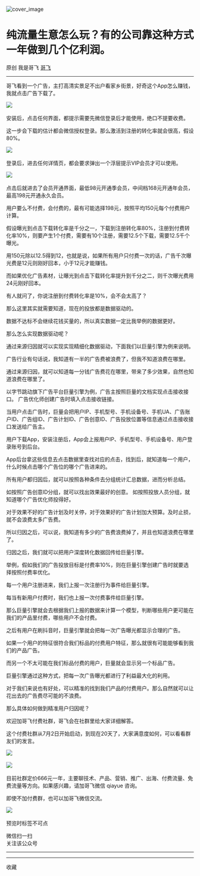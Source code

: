 ![cover_image](https://mmbiz.qpic.cn/sz_mmbiz_jpg/LBrX00GQeicvxRiaPJB4EbpiczWjqwTSlibZKjJRbiaBIMibAcwjBNOV4PWj7O4WM7AM2Sj6Y21mJ8BVEQicflj7ichVag/0?wx_fmt=jpeg)

#  纯流量生意怎么玩？有的公司靠这种方式一年做到几个亿利润。

原创  我是哥飞  [ 哥飞 ](javascript:void\(0\);)

__ _ _ _ _

哥飞看到一个广告，主打高清实景足不出户看家乡街景，好奇这个App怎么赚钱，我就点击广告下载了。

  

![](https://mmbiz.qpic.cn/sz_mmbiz_jpg/LBrX00GQeicvxRiaPJB4EbpiczWjqwTSlibZIFXMkRLwpIcDPZ4f6D2WeRLRNBC6dApgDicdOj8lbssliaGeVh6HFibUw/640?wx_fmt=jpeg)
​

  

安装后，点击任何界面，都提示需要先微信登录后才能使用，绝口不提要收费。

  

这一步会下载的估计都会微信授权登录。那么激活到注册的转化率就会很高，假设80%。

  

![](https://mmbiz.qpic.cn/sz_mmbiz_jpg/LBrX00GQeicvxRiaPJB4EbpiczWjqwTSlibZiaLEOrbhiaibjcSxGFXTClc30ydR5Qlb4153MutiavbgO9sSNic40IV2HPQ/640?wx_fmt=jpeg)
​

  

登录后，进去任何详情页，都会要求弹出一个浮层提示VIP会员才可以使用。

  

![](https://mmbiz.qpic.cn/sz_mmbiz_jpg/LBrX00GQeicvxRiaPJB4EbpiczWjqwTSlibZMzgplb9B9XdFc4B8AFCnRiaT6AelMm28pKauguUhsMQKpJcshaDa3Tw/640?wx_fmt=jpeg)
​

  

点击后就进去了会员开通界面，最低98元开通季会员，中间档168元开通年会员，最高198元开通永久会员。

  

用户要么不付费，会付费的，最有可能选择198元，按照平均150元每个付费用户计算。

  

假设曝光到点击下载转化率是千分之一，下载到注册转化率80%，注册到付费转化率10%，则要产生1个付费，需要有10个注册，需要12.5个下载，需要12.5千个曝光。

  

用150元除以12.5得到12，也就是说，如果所有用户只付费一次的话，广告千次曝光费是12元则刚好回本，小于12元才能赚钱。

  

而如果优化广告素材，让曝光到点击下载转化率提升到千分之二，则千次曝光费用24元刚好回本。

  

有人就问了，你说注册到付费转化率是10%，会不会太高了？

  

那么这里其实就需要知道，现在的投放都是数据驱动的。

  

数据不达标不会继续花钱买量的，所以真实数据一定比我举例的数据更好。

  

那么怎么实现数据驱动呢？

  

通过来源归因就可以实现实现精细化数据驱动，下面我们以巨量引擎为例来说明。

  

广告行业有句话说，我知道有一半的广告费被浪费了，但我不知道浪费在哪里。

  

通过来源归因，就可以知道每一分钱广告费花在哪里，带来了多少效果，自然也知道浪费在哪里了。

  

以字节跳动旗下广告平台巨量引擎为例，广告主按照巨量的文档实现点击接收接口。  广告优化师创建广告时填入点击接收链接。

  

当用户点击广告时，巨量会把用户IP、手机型号、手机设备号、手机UA、广告账户ID、广告组ID、广告计划ID、广告创意ID、广告投放位置等信息通过点击接收接口发送给广告主。

  

用户下载App，安装注册后，App会上报用户IP、手机型号、手机设备号、用户登录账号到后台。

  

App后台拿这些信息去点击数据里查找对应的点击，找到后，就知道每一个用户，什么时候点击哪个广告位的哪个广告进来的。

  

所有用户都归因后，就可以按照各种条件去分组统计汇总数据，进而分析总结。

  

如按照广告创意ID分组，就可以找出效果最好的创意。  如按照投放人员分组，就知道哪个广告优化师投得好。

  

对于效果不好的广告计划及时关停，对于效果好的广告计划加大预算。及时止损，就不会浪费太多广告费。

  

所以归因之后，可以说，我知道有多少的广告费浪费掉了，并且也知道浪费在哪里了。

  

归因之后，我们就可以把用户深度转化数据回传给巨量引擎。

  

举例，假如我们的广告投放目标是付费率10%，则在巨量引擎创建广告时就要选择按照付费率优化。

  

每一个用户注册进来，我们上报一次注册行为事件给巨量引擎。

  

每当有新用户付费时，我们也上报一次付费事件给巨量引擎。

  

那么巨量引擎就会去根据我们上报的数据来计算一个模型，判断哪些用户更可能在我们的产品里付费，哪些用户不会付费。

  

之后有用户在刷抖音时，巨量引擎就会把每一次广告曝光都显示合理的广告。

  

如果一个用户的特征很符合我们标品的付费用户特征，那么就很有可能能够看到我们的产品广告。

  

而另一个不太可能在我们标品付费的用户，巨量就会显示另一个标品广告。

  

巨量引擎通过这种方式，把每一次广告曝光都进行了利益最大化的利用。

  

对于我们来说也有好处，可以精准的找到我们产品的付费用户。那么自然就可以让花出去的广告费尽可能的不浪费。

  

那么具体如何做到精准用户归因呢？

  

欢迎加哥飞付费社群，哥飞会在社群里给大家详细解答。

  

这个付费社群从7月2日开始启动，到现在20天了，大家满意度如何，可以看看群友们的发言。

  

![](https://mmbiz.qpic.cn/sz_mmbiz_jpg/LBrX00GQeicvxRiaPJB4EbpiczWjqwTSlibZLbFU9a2nmzHdWuSbhBIQiaqOCVFwBb2Q6TqnHiaCXyMKG1ZFbkJka2ZQ/640?wx_fmt=jpeg)
​

![](https://mmbiz.qpic.cn/sz_mmbiz_jpg/LBrX00GQeicvxRiaPJB4EbpiczWjqwTSlibZ0k2hSIHBxujyD0dNK3qvPUia0IPmPZmT8sjNLTqnLu1eCUdG0IZZPvw/640?wx_fmt=jpeg)
​

目前社群定价666元一年，主要聊技术、产品、营销、推广、出海、付费流量、免费流量等方向。如果感兴趣，请加哥飞微信 qiayue 咨询。

即使不加付费群，也可以加哥飞微信交流。

![](https://mmbiz.qpic.cn/sz_mmbiz_png/LBrX00GQeicvxRiaPJB4EbpiczWjqwTSlibZYqpQlyqxr5pXI49SF1a9iauIvdb9diawDwxmobbpugk9AO8LWSnx6h6A/640?wx_fmt=png)
​

  

预览时标签不可点

微信扫一扫  
关注该公众号





****



****



  收藏

